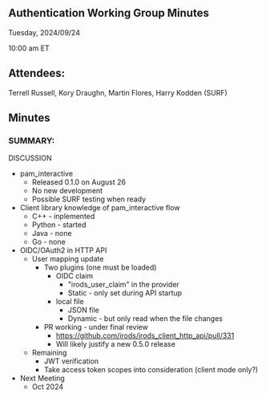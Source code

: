 ## Authentication Working Group Minutes

Tuesday, 2024/09/24

10:00 am ET

## Attendees:

Terrell Russell, Kory Draughn, Martin Flores, Harry Kodden (SURF)

## Minutes

### SUMMARY:

DISCUSSION

 - pam_interactive
   - Released 0.1.0 on August 26
   - No new development
   - Possible SURF testing when ready
 - Client library knowledge of pam_interactive flow
   - C++ - inplemented
   - Python - started
   - Java - none
   - Go - none
 - OIDC/OAuth2 in HTTP API
   - User mapping update
     - Two plugins (one must be loaded)
       - OIDC claim
         - "irods_user_claim" in the provider
         - Static - only set during API startup
       - local file
         - JSON file
         - Dynamic - but only read when the file changes
     - PR working - under final review
       - https://github.com/irods/irods_client_http_api/pull/331
       - Will likely justify a new 0.5.0 release
   - Remaining
     - JWT verification
     - Take access token scopes into consideration (client mode only?)
 - Next Meeting
   - Oct 2024
